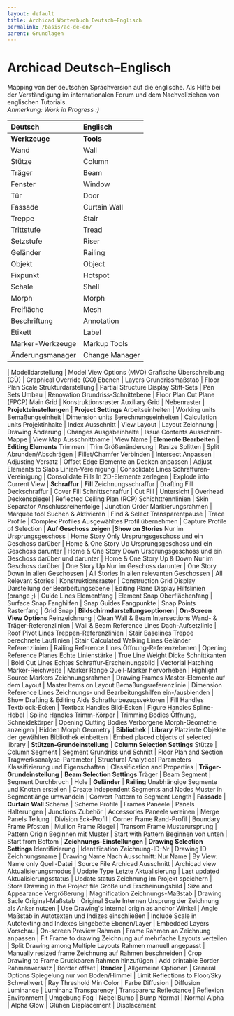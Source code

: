 ```yaml
---
layout: default
title: Archicad Wörterbuch Deutsch–Englisch
permalink: /basis/ac-de-en/
parent: Grundlagen
---
```

# Archicad Deutsch–Englisch

Mapping von der deutschen Sprachversion auf die englische. Als Hilfe bei der Verständigung im internationalen Forum und dem Nachvollziehen von englischen Tutorials.  
_Anmerkung: Work in Progress :)_


| Deutsch | Englisch |
|  :---   |   :---   |
**Werkzeuge**    | **Tools**
Wand             | Wall
Stütze           | Column
Träger           | Beam
Fenster          | Window
Tür              | Door
Fassade          | Curtain Wall
Treppe           | Stair
Trittstufe       | Tread
Setzstufe        | Riser
Geländer         | Railing
Objekt           | Object
Fixpunkt         | Hotspot
Schale           | Shell
Morph            | Morph
Freifläche       | Mesh
Beschriftung     | Annotation
Etikett          | Label
Marker-Werkzeuge | Markup Tools
Änderungsmanager | Change Manager
 | 
Modelldarstellung             | Model View Options (MVO)
Grafische Überschreibung (GÜ) | Graphical Override (GO)
Ebenen                        | Layers
Grundrissmaßstab              | Floor Plan Scale
Strukturdarstellung           | Partial Structure Display
Stift-Sets                    | Pen Sets
Umbau                         | Renovation
Grundriss-Schnittebene        | Floor Plan Cut Plane (FPCP)
Main Grid                     | Konstruktionsraster
Auxiliary Grid                | Nebenraster
 | 
**Projekteinstellungen**      | **Project Settings**
Arbeitseinheiten              | Working units
Bemaßungseinheit              | Dimension units
Berechnungseinheiten          | Calculation units
Projektinhalte                | Index
Ausschnitt                    | View
Layout                        | Layout
Zeichnung                     | Drawing
Änderung                      | Changes
Ausgabeinhalte                | Issue Contents
Ausschnitt-Mappe              | View Map
Ausschnittname                | View Name
 | 
**Elemente Bearbeiten**     | **Editing Elements**
Trimmen                     | Trim
Größenänderung              | Resize
Splitten                    | Split
Abrunden/Abschrägen         | Fillet/Chamfer
Verbinden                   | Intersect
Anpassen                    | Adjusting
Versatz                     | Offset Edge
Elemente an Decken anpassen | Adjust Elements to Slabs
Linien-Vereinigung          | Consolidate Lines
Schraffuren-Vereinigung     | Consolidate Fills
In 2D-Elemente zerlegen     | Explode into Current View
 | 
**Schraffur**        | **Fill**
Zeichnungsschraffur  | Drafting Fill
Deckschraffur        | Cover Fill
Schnittschraffur     | Cut Fill
 | 
Untersicht           | Overhead
Deckenspiegel        | Reflected Ceiling Plan (RCP)
Schichttrennlinien   | Skin Separator
Anschlussreihenfolge | Junction Order
Markierungsrahmen    | Marquee tool
Suchen & Aktivieren  | Find & Select
Transparentpause     | Trace
Profile                        | Complex Profiles
Ausgewähltes Profil übernehmen | Capture Profile of Selection
 | 
**Auf Geschoss zeigen**                                 |**Show on Stories**
Nur im Ursprungsgeschoss                                | Home Story Only
Ursprungsgeschoss und ein Geschoss darüber              | Home & One Story Up
Ursprungsgeschoss und ein Geschoss darunter             | Home & One Story Down
Ursprungsgeschoss und ein Geschoss darüber und darunter | Home & One Story Up & Down
Nur im Geschoss darüber                                 | One Story Up
Nur im Geschoss darunter                                | One Story Down
In allen Geschossen                                     | All Stories
In allen relevanten Geschossen                          | All Relevant Stories
 | 
Konstruktionsraster                 | Construction Grid Display
Darstellung der Bearbeitungsebene   | Editing Plane Display
Hilfslinien (orange ;)  | Guide Lines
Elementfang             | Element Snap
Oberflächenfang         | Surface Snap
Fanghilfen              | Snap Guides
Fangpunkte              | Snap Points
Rasterfang              | Grid Snap
 | 
**Bildschirmdarstellungsoptionen**  | **On-Screen View Options**
Reinzeichnung                       | Clean Wall & Beam Intersections
Wand- & Träger-Referenzlinien       | Wall & Beam Reference Lines
Dach-Aufsetzlinie                   | Roof Pivot Lines
Treppen-Referenzlinien              | Stair Baselines
Treppe berechnete Lauflinien        | Stair Calculated Walking Lines <!-- Berechnungsrichtlinien für Treppenpodest ? wo? -->
Geländer Referenzlinien             | Railing Reference Lines
Öffnung-Referenzebenen              | Opening Reference Planes
Echte Linienstärke                  | True Line Weight
Dicke Schnittkanten                 | Bold Cut Lines
Echtes Schraffur-Erscheinungsbild   | Vectorial Hatching
Marker-Reichweite                   | Marker Range
Quell-Marker hervorheben            | Highlight Source Markers
Zeichnungsrahmen                    | Drawing Frames
Master-Elemente auf dem Layout      | Master Items on Layout
Bemaßungsreferenzlinie              | Dimension Reference Lines
Zeichnungs- und Bearbeitungshilfen ein-/ausblenden | Show Drafting & Editing Aids
Schraffurbezugsvektoren             | Fill Handles
Textblock-Ecken                     | Textbox Handles
Bild-Ecken                          | Figure Handles
Spline-Hebel                        | Spline Handles
Trimm-Körper                        | Trimming Bodies
Öffnung, Schneidekörper             | Opening Cutting Bodies
Verborgene Morph-Geometrie anzeigen | Hidden Morph Geometry
 | 
**Bibliothek** | **Library**
Platzierte Objekte der gewählten Bibliothek einbetten | Embed placed objects of selected library
 | 
**Stützen-Grundeinstellung**        | **Column Selection Settings**
Stütze                              | Column
Segment                             | Segment
Grundriss und Schnitt               | Floor Plan and Section
Tragwerksanalyse-Parameter          | Structural Analytical Parameters
Klassifizierung und Eigenschaften   | Classification and Properties
 | 
**Träger-Grundeinstellung** | **Beam Selection Settings**
Träger                      | Beam
Segment                     | Segment
Durchbruch                  | Hole
 | 
**Geländer**                              | **Railing**
Unabhängige Segmente und Knoten erstellen | Create Independent Segments and Nodes
Muster in Segmentlänge umwandeln          | Convert Pattern to Segment Length
 | 
**Fassade**         | **Curtain Wall**
Schema              | Scheme
Profile             | Frames
Paneele             | Panels
Halterungen         | Junctions
Zubehör             | Accessories
Paneele vereinen    | Merge Panels
Teilung             | Division
Eck-Profil          | Corner Frame
Rand-Profil         | Boundary Frame
Pfosten             | Mullion Frame
Riegel              | Transom Frame
Musterursprung      | Pattern Origin
Beginnen mit Muster | Start with Pattern
Beginnen von unten  | Start from Bottom
 | 
**Zeichnungs-Einstellungen**     | **Drawing Selection Settings**
Identifizierung                  | Identification
Zeichnung-ID-Nr                  | Drawing ID
Zeichnungsname                   | Drawing Name
Nach Ausschnitt: Nur Name        | By View: Name only
Quell-Datei                      | Source File
Archicad Ausschnitt              | Archicad view
Aktualisierungsmodus             | Update Type
Letzte Aktualisierung            | Last updated
Aktualisierungsstatus            | Update status
Zeichnung im Projekt speichern   | Store Drawing in the Project file
Größe und Erscheinungsbild       | Size and Appearance
Vergrößerung                     | Magnification
Zeichnungs-Maßstab               | Drawing Sacle
Original-Maßstab                 | Original Scale
Internen Ursprung der Zeichnung als Anker nutzen | Use Drawing's internal origin as anchor
Winkel                           | Angle
Maßstab in Autotexten und Indizes einschließen | Include Scale in Autotexting and Indexes
Eingebette Ebenen/Layer          | Embedded Layers
Vorschau                         | On-screen Preview
Rahmen                           | Frame
Rahmen an Zeichnung anpassen     | Fit Frame to drawing
Zeichnung auf mehrfache Layouts verteilen | Split Drawing among Multiple Layouts
Rahmen manuell angepasst         | Manually resized frame
Zeichnung auf Rahmen beschneiden | Crop Drawing to Frame
Druckbaren Rahmen hinzufügen     | Add printable Border
Rahmenversatz                    | Border offset
 | 
**Render**                      | <!--  -->
Allgemeine Optionen             | General Options
Spiegelung nur von Boden/Himmel | Limit Reflections to Floor/Sky
Schwellwert                     | Ray Threshold Min
Color                           | Farbe
Diffusion                       | Diffusion
Luminance                       | Luminanz
Transparency                    | Transparenz
Reflectance                     | Reflexion
Environment                     | Umgebung
Fog                             | Nebel
Bump                            | Bump
Normal                          | Normal
Alpha                           | Alpha
Glow                            | Glühen
Displacement                    | Displacement


